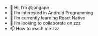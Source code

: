 - 👋 Hi, I’m @jongape
- 👀 I’m interested in Android Programming
- 🌱 I’m currently learning React Native
- 💞️ I’m looking to collaborate on zzz
- 📫 How to reach me zzz


